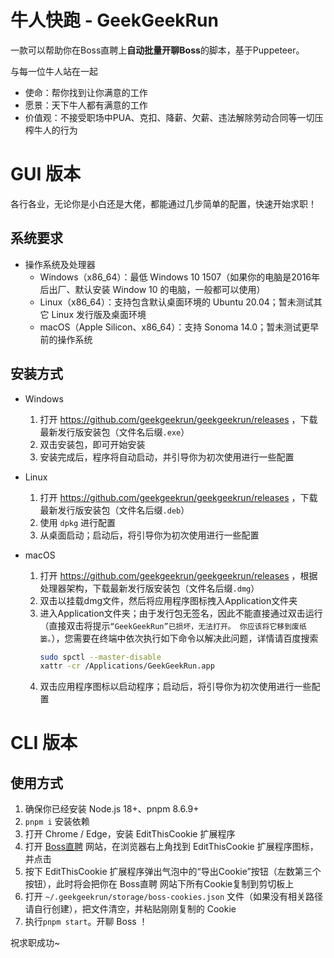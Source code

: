 # 牛人快跑 - GeekGeekRun

一款可以帮助你在Boss直聘上**自动批量开聊Boss**的脚本，基于Puppeteer。

与每一位牛人站在一起

- 使命：帮你找到让你满意的工作
- 愿景：天下牛人都有满意的工作
- 价值观：不接受职场中PUA、克扣、降薪、欠薪、违法解除劳动合同等一切压榨牛人的行为

# GUI 版本
各行各业，无论你是小白还是大佬，都能通过几步简单的配置，快速开始求职！

## 系统要求
- 操作系统及处理器
    - Windows（x86_64）：最低 Windows 10 1507（如果你的电脑是2016年后出厂、默认安装 Window 10 的电脑，一般都可以使用）
    - Linux（x86_64）：支持包含默认桌面环境的 Ubuntu 20.04；暂未测试其它 Linux 发行版及桌面环境
    - macOS（Apple Silicon、x86_64）：支持 Sonoma 14.0；暂未测试更早前的操作系统

## 安装方式
- Windows
    1. 打开 https://github.com/geekgeekrun/geekgeekrun/releases ，下载最新发行版安装包（文件名后缀`.exe`）
    1. 双击安装包，即可开始安装
    1. 安装完成后，程序将自动启动，并引导你为初次使用进行一些配置

- Linux
    1. 打开 https://github.com/geekgeekrun/geekgeekrun/releases ，下载最新发行版安装包（文件名后缀`.deb`）
    1. 使用 `dpkg` 进行配置
    1. 从桌面启动；启动后，将引导你为初次使用进行一些配置

- macOS
    1. 打开 https://github.com/geekgeekrun/geekgeekrun/releases ，根据处理器架构，下载最新发行版安装包（文件名后缀`.dmg`）
    1. 双击以挂载dmg文件，然后将应用程序图标拽入Application文件夹
    1. 进入Application文件夹；由于发行包无签名，因此不能直接通过双击运行（直接双击将提示`“GeekGeekRun”已损坏，无法打开。 你应该将它移到废纸篓。`），您需要在终端中依次执行如下命令以解决此问题，详情请百度搜索
        ```sh
        sudo spctl --master-disable
        xattr -cr /Applications/GeekGeekRun.app
        ```
    1. 双击应用程序图标以启动程序；启动后，将引导你为初次使用进行一些配置

# CLI 版本
## 使用方式
1. 确保你已经安装 Node.js 18+、pnpm 8.6.9+
1. `pnpm i` 安装依赖
1. 打开 Chrome / Edge，安装 EditThisCookie 扩展程序
1. 打开 [Boss直聘](https://www.zhipin.com) 网站，在浏览器右上角找到 EditThisCookie 扩展程序图标，并点击
1. 按下 EditThisCookie 扩展程序弹出气泡中的“导出Cookie”按钮（左数第三个按钮），此时将会把你在 Boss直聘 网站下所有Cookie复制到剪切板上
1. 打开 `~/.geekgeekrun/storage/boss-cookies.json` 文件（如果没有相关路径请自行创建），把文件清空，并粘贴刚刚复制的 Cookie
1. 执行`pnpm start`。开聊 Boss ！

祝求职成功~
